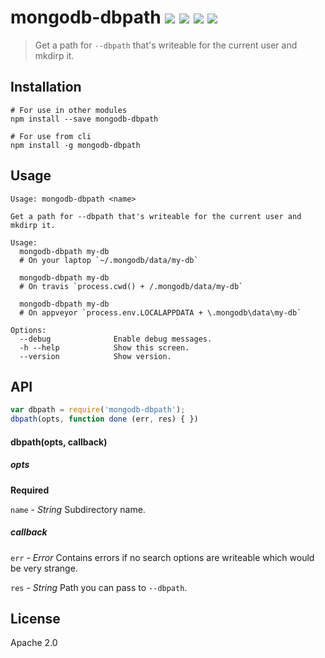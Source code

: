 # mongodb-dbpath [![][npm_img]][npm_url] [![][travis_img]][travis_url] [![][coverage_img]][coverage_url] [![][gitter_img]][gitter_url]

> Get a path for `--dbpath` that's writeable for the current user and mkdirp it.

## Installation

```
# For use in other modules
npm install --save mongodb-dbpath

# For use from cli
npm install -g mongodb-dbpath
```

## Usage

```
Usage: mongodb-dbpath <name>

Get a path for --dbpath that's writeable for the current user and mkdirp it.

Usage:
  mongodb-dbpath my-db
  # On your laptop `~/.mongodb/data/my-db`

  mongodb-dbpath my-db
  # On travis `process.cwd() + /.mongodb/data/my-db`

  mongodb-dbpath my-db
  # On appveyor `process.env.LOCALAPPDATA + \.mongodb\data\my-db`

Options:
  --debug              Enable debug messages.
  -h --help            Show this screen.
  --version            Show version.
```

## API

```javascript
var dbpath = require('mongodb-dbpath');
dbpath(opts, function done (err, res) { })
```
#### dbpath(opts, callback)

##### opts

**Required**

`name` - *String*
Subdirectory name.

##### callback

`err` - *Error*
Contains errors if no search options are writeable which would be very strange.

`res` - *String*
Path you can pass to `--dbpath`.

## License

Apache 2.0

[travis_img]: https://secure.travis-ci.org/mongodb-js/mongodb-dbpath.svg?branch=master
[travis_url]: https://travis-ci.org/mongodb-js/mongodb-dbpath
[npm_img]: https://img.shields.io/npm/v/mongodb-dbpath.svg
[npm_url]: https://www.npmjs.org/package/mongodb-dbpath
[coverage_img]: https://coveralls.io/repos/mongodb-js/mongodb-dbpath/badge.svg?branch=master
[coverage_url]: https://coveralls.io/r/mongodb-js/mongodb-dbpath
[gitter_img]: https://badges.gitter.im/Join%20Chat.svg
[gitter_url]: https://gitter.im/mongodb-js/mongodb-js
